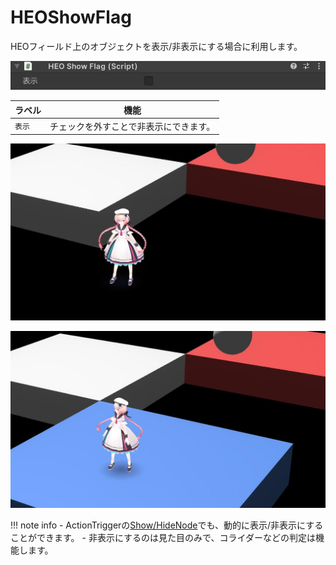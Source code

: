 # HEOShowFlag

HEOフィールド上のオブジェクトを表示/非表示にする場合に利用します。

![HEOShowFlag](img/HEOShowFlagJP.jpg)

| ラベル | 機能 |
| ---- | ---- |
| `表示` | チェックを外すことで非表示にできます。| 

![HEOShowFlag_HideField](img/HEOShowFlag_HideField.jpg)

![HEOShowFlag_ShowField](img/HEOShowFlag_ShowField.jpg)

!!! note info
    - ActionTriggerの[Show/HideNode](../Unity/ShowHideNode.ja.md)でも、動的に表示/非表示にすることができます。
    - 非表示にするのは見た目のみで、コライダーなどの判定は機能します。


